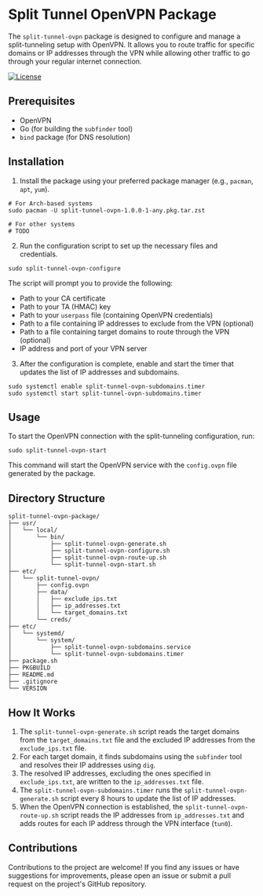 # Split Tunnel OpenVPN Package

The `split-tunnel-ovpn` package is designed to configure and manage a split-tunneling setup with OpenVPN. It allows you to route traffic for specific domains or IP addresses through the VPN while allowing other traffic to go through your regular internet connection.

[![License](https://img.shields.io/badge/license-MIT-blue.svg)](https://opensource.org/licenses/MIT)

## Prerequisites

- OpenVPN
- Go (for building the `subfinder` tool)
- `bind` package (for DNS resolution)

## Installation

1. Install the package using your preferred package manager (e.g., `pacman`, `apt`, `yum`).

```
# For Arch-based systems
sudo pacman -U split-tunnel-ovpn-1.0.0-1-any.pkg.tar.zst

# For other systems
# TODO
```

2. Run the configuration script to set up the necessary files and credentials.

```
sudo split-tunnel-ovpn-configure
```

The script will prompt you to provide the following:

- Path to your CA certificate
- Path to your TA (HMAC) key
- Path to your `userpass` file (containing OpenVPN credentials)
- Path to a file containing IP addresses to exclude from the VPN (optional)
- Path to a file containing target domains to route through the VPN (optional)
- IP address and port of your VPN server

3. After the configuration is complete, enable and start the timer that updates the list of IP addresses and subdomains.

```
sudo systemctl enable split-tunnel-ovpn-subdomains.timer
sudo systemctl start split-tunnel-ovpn-subdomains.timer
```

## Usage

To start the OpenVPN connection with the split-tunneling configuration, run:

```
sudo split-tunnel-ovpn-start
```

This command will start the OpenVPN service with the `config.ovpn` file generated by the package.

## Directory Structure

```
split-tunnel-ovpn-package/
├── usr/
│   └── local/
│       └── bin/
│           ├── split-tunnel-ovpn-generate.sh
│           ├── split-tunnel-ovpn-configure.sh
│           ├── split-tunnel-ovpn-route-up.sh
│           └── split-tunnel-ovpn-start.sh
├── etc/
│   └── split-tunnel-ovpn/
│       ├── config.ovpn
│       ├── data/
│       │   ├── exclude_ips.txt
│       │   ├── ip_addresses.txt
│       │   └── target_domains.txt
│       └── creds/
├── etc/
│   └── systemd/
│       └── system/
│           ├── split-tunnel-ovpn-subdomains.service
│           └── split-tunnel-ovpn-subdomains.timer
├── package.sh
├── PKGBUILD
├── README.md
├── .gitignore
└── VERSION
```

## How It Works

1. The `split-tunnel-ovpn-generate.sh` script reads the target domains from the `target_domains.txt` file and the excluded IP addresses from the `exclude_ips.txt` file.
2. For each target domain, it finds subdomains using the `subfinder` tool and resolves their IP addresses using `dig`.
3. The resolved IP addresses, excluding the ones specified in `exclude_ips.txt`, are written to the `ip_addresses.txt` file.
4. The `split-tunnel-ovpn-subdomains.timer` runs the `split-tunnel-ovpn-generate.sh` script every 8 hours to update the list of IP addresses.
5. When the OpenVPN connection is established, the `split-tunnel-ovpn-route-up.sh` script reads the IP addresses from `ip_addresses.txt` and adds routes for each IP address through the VPN interface (`tun0`).

## Contributions

Contributions to the project are welcome! If you find any issues or have suggestions for improvements, please open an issue or submit a pull request on the project's GitHub repository.